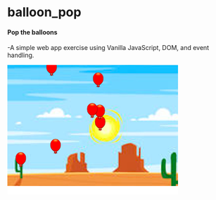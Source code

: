 # balloon_pop

#### Pop the balloons

-A simple web app exercise using Vanilla JavaScript, DOM, and event handling.


![Screen-shot](./img/github-image.png)